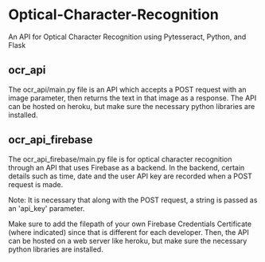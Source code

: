 # Optical-Character-Recognition
An API for Optical Character Recognition using Pytesseract, Python, and Flask

## ocr_api
The ocr_api/main.py file is an API which accepts a POST request with an image parameter, then returns the text in that image as a response. The API can be hosted on heroku, but make sure the necessary python libraries are installed. 

## ocr_api_firebase
The ocr_api_firebase/main.py file is for optical character recognition through an API that uses Firebase as a backend. In the backend, certain details such as time, date and the user API key are recorded when a POST request is made. 

Note: It is necessary that along with the POST request, a string is passed as an 'api_key' parameter.

Make sure to add the filepath of your own Firebase Credentials Certificate (where indicated) since that is different for each developer. Then, the API can be hosted on a web server like heroku, but make sure the necessary python libraries are installed. 
